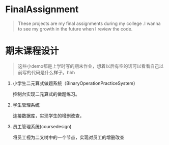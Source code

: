 # FinalAssignment

> These projects are my final assignments during my college .I wanna to see my growth in the future when I review the code.

# 期末课程设计

> 这些小demo都是上学时写的期末作业，想着以后有空的话可以看看自己以前写的代码是什么样子。hhh

1. 小学生二元算式做题系统（BinaryOperationPracticeSystem）

   控制台实现二元算式的做题练习。

2. 学生管理系统

   连接数据库，实现学生的增删改查，

3. 员工管理系统(coursedesign)

   将员工视为二叉树中的一个节点，实现对员工的增删改查


